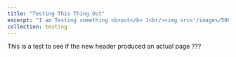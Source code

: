 ```yaml
---
title: "Testing This Thing Out"
excerpt: "I am Testing something <b>out</b> 1<br/><img src='/images/500x300.png'>"
collection: testing
---
```


This is a test to see if the new header produced an actual page ???
